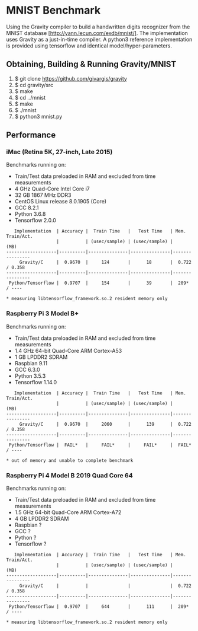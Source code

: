 # MNIST Benchmark

Using the Gravity compiler to build a handwritten digits recognizer from the
MNIST database [http://yann.lecun.com/exdb/mnist/]. The implementation uses
Gravity as a just-in-time compiler. A python3 reference implementation is
provided using tensorflow and identical model/hyper-parameters.

## Obtaining, Building & Running Gravity/MNIST
  1. $ git clone https://github.com/givargis/gravity
  2. $ cd gravity/src
  3. $ make
  4. $ cd ../mnist
  5. $ make
  6. $ ./mnist
  7. $ python3 mnist.py

## Performance

### iMac (Retina 5K, 27-inch, Late 2015)

Benchmarks running on:
  * Train/Test data preloaded in RAM and excluded from time measurements
  * 4 GHz Quad-Core Intel Core i7
  * 32 GB 1867 MHz DDR3
  * CentOS Linux release 8.0.1905 (Core)
  * GCC 8.2.1
  * Python 3.6.8
  * Tensorflow 2.0.0

```
   Implementation  | Accuracy |  Train Time   |   Test Time   | Mem. Train/Act.
                   |          | (usec/sample) | (usec/sample) |      (MB)
-------------------|----------|---------------|---------------|----------------
     Gravity/C     |  0.9670  |     124       |      18       |  0.722 / 0.358
-------------------|----------|---------------|---------------|----------------
 Python/Tensorflow |  0.9707  |     154       |      39       |  209* / ----

* measuring libtensorflow_framework.so.2 resident memory only
```

### Raspberry Pi 3 Model B+

Benchmarks running on:
  * Train/Test data preloaded in RAM and excluded from time measurements
  * 1.4 GHz 64-bit Quad-Core ARM Cortex-A53
  * 1 GB LPDDR2 SDRAM
  * Raspbian 9.11
  * GCC 6.3.0
  * Python 3.5.3
  * Tensorflow 1.14.0

```
   Implementation  | Accuracy |  Train Time   |   Test Time   | Mem. Train/Act.
                   |          | (usec/sample) | (usec/sample) |      (MB)
-------------------|----------|---------------|---------------|----------------
     Gravity/C     |  0.9670  |     2060      |      139      |  0.722 / 0.358
-------------------|----------|---------------|---------------|----------------
 Python/Tensorflow |  FAIL*   |     FAIL*     |     FAIL*     |  FAIL* / ----

* out of memory and unable to complete benchmark
```

### Raspberry Pi 4 Model B 2019 Quad Core 64

Benchmarks running on:
  * Train/Test data preloaded in RAM and excluded from time measurements
  * 1.5 GHz 64-bit Quad-Core ARM Cortex-A72
  * 4 GB LPDDR2 SDRAM
  * Raspbian ?
  * GCC ?
  * Python ?
  * Tensorflow ?

```
   Implementation  | Accuracy |  Train Time   |   Test Time   | Mem. Train/Act.
                   |          | (usec/sample) | (usec/sample) |      (MB)
-------------------|----------|---------------|---------------|----------------
     Gravity/C     |          |               |               |  0.722 / 0.358
-------------------|----------|---------------|---------------|----------------
 Python/Tensorflow |  0.9707  |     644       |      111      |  209* / ----

* measuring libtensorflow_framework.so.2 resident memory only
```
